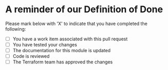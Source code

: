 # A reminder of our Definition of Done

Please mark below with 'X' to indicate that you have completed the following:

- [ ] You have a work item associated with this pull request
- [ ] You have tested your changes
- [ ] The documentation for this module is updated
- [ ] Code is reviewed
- [ ] The Terraform team has approved the changes   
